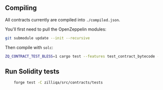 ## Compiling

All contracts currently are compiled into `./compiled.json`.

You'll first need to pull the OpenZeppelin modules:

```sh
git submodule update --init --recursive
```

Then compile with `solc`:

```sh
ZQ_CONTRACT_TEST_BLESS=1 cargo test --features test_contract_bytecode -- contracts::tests::compile_all
```

## Run Solidity tests

```sh
    forge test -C zilliqa/src/contracts/tests
```